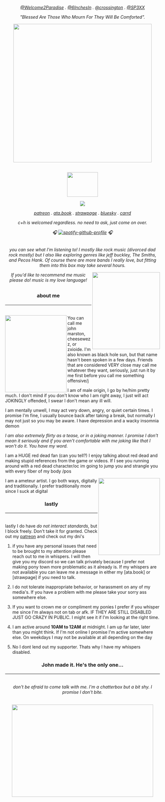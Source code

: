 
<h6 align="center"> 

[@Welcome2Paradise](https://github.com/Welcome2Paradise) . [@6InchesIn](https://github.com/6InchesIn) . [@crossington](https://github.com/crossinton) . [@SP3XX](https://github.com/SP3XX)
 
 *"Blessed Are Those Who Mourn For They Will Be Comforted".*


<p align="center">
  <img width="450" height="450" src="https://files.catbox.moe/0hvgdc.png">
</p>

<h6 align="center">

<p align="center">
  <img width="100" height="80" src="https://files.catbox.moe/l6ynfl.png">
</p>

![](https://komarev.com/ghpvc/?username=cheesewezz&color=orange)

[patreon](patreon.com/user?u=85089921) . [ata.book](https://zxioide.atabook.org/) . [strawpage](https://chezzits.straw.page/) . [bluesky](https://bsky.app/profile/cheesewezz.bsky.social) . [carrd](https://cheesewezz.carrd.co/)

c+h is welcomed regardless. no need to ask, just come on over.

🎧
[![spotify-github-profile](https://spotify-github-profile.kittinanx.com/api/view?uid=314lk5plcho6tynqye2qelu5zs5m&cover_image=true&theme=novatorem&show_offline=true&background_color=805252&interchange=true&bar_color=d33703&bar_color_cover=false)](https://spotify-github-profile.kittinanx.com/api/view?uid=314lk5plcho6tynqye2qelu5zs5m&redirect=true) 🎧

<h6 align="center">

you can see what I'm listening to! I mostly like rock music (divorced dad rock mostly) but I also like exploring genres like jeff buckley, The Smiths, and Pecos Hank. Of course there are more bands I really love, but fitting them into this box may take several hours. 

<img align="right" width="220" height="250" src="https://files.catbox.moe/ebtbpv.png">
 
 If you'd like to recommend me music please do! music is my love language!

 <h3 align="center"> about me</h3>

<h6 align="center">

 ___

 <h6 align="center"></h6>

<img align="left" width="200" height="250" src="https://files.catbox.moe/v367ms.png">

You can call me john marston, cheesewezz, or zxioide. I'm also known as black hole sun, but that name hasn't been spoken in a few days. Friends that are considered VERY close may call me whatever they want, seriously, just run it by me first before you call me something offensive/j

I am of male origin, I go by he/him pretty much. I don't mind if you don't know who I am right away, I just will act JOKINGLY offended, I swear I don't mean any ill will.

I am mentally unwell, I may act very down, angry, or quiet certain times. I promise I'm fine, I usually bounce back after taking a break, but normally I may not just so you may be aware. I have depression and a wacky insomnia demon

 *I am also extremely flirty as a tease, or in a joking manner. I promise I don't mean it seriously and if you aren't comfortable with me joking like that I won't do it. You have my word.*

 I am a HUGE red dead fan (can you tell?) I enjoy talking about red dead and making stupid references from the game or videos. If I see you running around with a red dead character/oc im going to jump you and strangle you with every fiber of my body /pos

<img align="right" width="200" height="250" src="https://files.catbox.moe/jo5dti.png">

I am a ameteur artist. I go both ways, digitally and traditionally. I prefer traditionally more since I suck at digital 

<h3 align="center"> lastly</h3>

<h6 align="center">

 ___

<h6 align="center"></h6>


lastly I do have *do not interact standards*, but I block freely. Don't take it for granted. Check out my [patreon](patreon.com/user?u=85089921) and check out my dni's

1. if you have any personal issues that need to be brought to my attention please reach out to me in whispers. I will then give you my discord so we can talk privately because I prefer not making pony town more problematic as it already is. If my whispers are not available you can leave me a message in either my [ata.book] or [strawpage] if you need to talk.

2. I do not tolerate inappropriate behavior, or harassment on any of my media's. If you have a problem with me please take your sorry ass somewhere else.

3. If you want to crown me or compliment my ponies I prefer if you whisper me since I'm always not on tab or afk. IF THEY ARE STILL DISABLED JUST GO CRAZY IN PUBLIC. I might see it if I'm looking at the right time.

4. I am active around __10AM to 12AM__ at midnight. I am up far later, later than you might think. If I'm not online I promise I'm active somewhere else. On weekdays I may not be available at all depending on the day

5. No I dont lend out my supporter. Thats why I have my whispers disabled.

<h3 align="center">John made it. He's the only one...</h2>

<h6 align="center">
 
___

<h6 align="center"> don't be afraid to come talk with me. I'm a chatterbox but a bit shy. I promise I don't bite.</h6>

<p align="center">
  <img width="460" height="300" src="https://files.catbox.moe/c7rwll.jpg">
</p>







